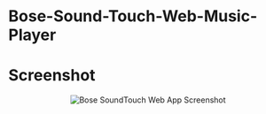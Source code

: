 # Bose-Sound-Touch-Web-Music-Player

# Screenshot

<div>
<center>
<img alt='Bose SoundTouch Web App Screenshot' src='https://github.com/ars75/Bose-Sound-Touch-Web-Music-Player/blob/master/assets/Screen%20Shot.png'/></a>
</center>
</div>
